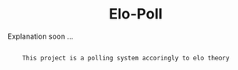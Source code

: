 <h1 align="center"> Elo-Poll </h1>
<p>Explanation soon ...</P>
<body>
  <code>
    This project is a polling system accoringly to elo theory
  </code>
</body>
